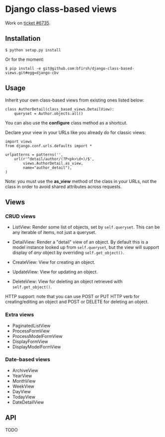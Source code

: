 Django class-based views
========================

Work on [ticket #6735](http://code.djangoproject.com/ticket/6735).

Installation
------------

    $ python setup.py install

Or for the moment:

    $ pip install -e git@github.com:bfirsh/django-class-based-views.git#egg=django-cbv


Usage
-----

Inherit your own class-based views from existing ones listed below:

    class AuthorDetail(class_based_views.DetailView):
        queryset = Author.objects.all()

You can also use the **configure** class method as a shortcut.

Declare your view in your URLs like you already do for classic views:

    import views
    from django.conf.urls.defaults import *
    
    urlpatterns = patterns('',
        url(r'^detail/author/(?P<pk>\d+)/$',
            views.AuthorDetail.as_view,
            name="author_detail"),
    )

Note: you must use the **as_view** method of the class in your URLs, not the
class in order to avoid shared attributes across requests.


Views
-----

### CRUD views

* ListView: Render some list of objects, set by `self.queryset`. 
  This can be any iterable of items, not just a queryset.

* DetailView: Render a "detail" view of an object. By default this is a 
  model instance looked up from `self.queryset`, but the view will support 
  display of *any* object by overriding `self.get_object()`.

* CreateView: View for creating an object.

* UpdateView: View for updating an object.

* DeleteView: View for deleting an object retrieved with `self.get_object()`.

HTTP support: note that you can use POST or PUT HTTP verb for 
creating/editing an object and POST or DELETE for deleting an object.

### Extra views

* PaginatedListView
* ProcessFormView
* ProcessModelFormView
* DisplayFormView
* DisplayModelFormView


### Date-based views

* ArchiveView
* YearView
* MonthView
* WeekView
* DayView
* TodayView
* DateDetailView



API
---

TODO
